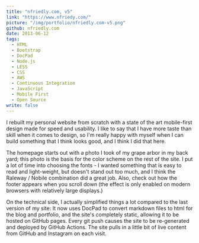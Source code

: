 ```yaml
---
title: "nfriedly.com, v5"
link: "https://www.nfriedy.com/"
picture: "/img/portfolio/nfriedly.com-v5.png"
github: nfriedly.com
date: 2013-06-12
tags: 
  - HTML
  - Bootstrap
  - DocPad
  - Node.js
  - LESS
  - CSS
  - AWS
  - Continuous Integration
  - JavaScript
  - Mobile First
  - Open Source
write: false
---
```


I rebuilt my personal website from scratch with a state of the art mobile-first design made for speed and usability. I like to say that I have more taste than skill when it comes to design, so I'm really happy with myself when I can build something that I think looks good, and I think I did that here. 

The homepage starts out with a photo I took of my grape arbor in my back yard; this photo is the basis for the color scheme on the rest of the site. I put a lot of time into choosing the fonts - I wanted something that is easy to read and light-weight, but doesn't stand out too much, and I think the Raleway / Nobile combination did a great job.  Also, check out how the footer appears when you scroll down (the effect is only enabled on modern browsers with relatively large displays.)

On the technical side, I actually simplified things a lot compared to the last version of my site: It now uses DocPad to convert markdown files to html for the blog and portfolio, and the site's completely static, allowing it to be hosted on GitHub pages. Every git push causes the site to be re-generated and deployed by GitHub Actions. The site pulls in a little bit of live content from GitHub and Instagram on each visit.
